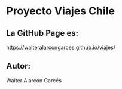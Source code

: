 # Proyecto Viajes Chile
## La GitHub Page es:
https://walteralarcongarces.github.io/viajes/
## Autor:
Walter Alarcón Garcés
